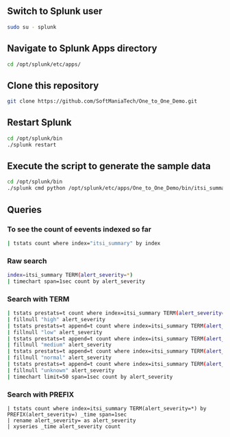 ## Switch to Splunk user

```bash
sudo su - splunk
```

## Navigate to Splunk Apps directory

```bash
cd /opt/splunk/etc/apps/
```

## Clone this repository

```bash
git clone https://github.com/SoftManiaTech/One_to_One_Demo.git
```

## Restart Splunk

```bash
cd /opt/splunk/bin
./splunk restart
```

## Execute the script to generate the sample data

```bash
cd /opt/splunk/bin
./splunk cmd python /opt/splunk/etc/apps/One_to_One_Demo/bin/itsi_summary_historical_data.py
```

## Queries

### To see the count of eevents indexed so far

```bash
| tstats count where index="itsi_summary" by index
```

### Raw search

```bash
index=itsi_summary TERM(alert_severity=*)
| timechart span=1sec count by alert_severity
```

### Search with TERM

```bash
| tstats prestats=t count where index=itsi_summary TERM(alert_severity=high) by _time span=1sec
| fillnull "high" alert_severity
| tstats prestats=t append=t count where index=itsi_summary TERM(alert_severity=low) by _time span=1sec
| fillnull "low" alert_severity
| tstats prestats=t append=t count where index=itsi_summary TERM(alert_severity=medium) by _time span=1sec
| fillnull "medium" alert_severity
| tstats prestats=t append=t count where index=itsi_summary TERM(alert_severity=normal) by _time span=1sec
| fillnull "normal" alert_severity
| tstats prestats=t append=t count where index=itsi_summary TERM(alert_severity=unknown) by _time span=1sec
| fillnull "unknown" alert_severity
| timechart limit=50 span=1sec count by alert_severity
```

### Search with PREFIX

```bassh
| tstats count where index=itsi_summary TERM(alert_severity=*) by PREFIX(alert_severity=) _time span=1sec
| rename alert_severity= as alert_severity
| xyseries _time alert_severity count
```
